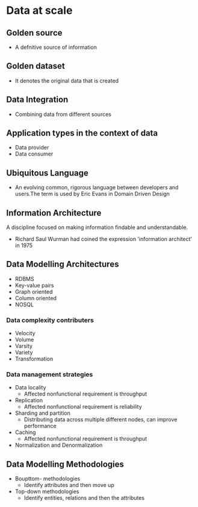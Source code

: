 # Data at scale

## Golden source
 - A defnitive source of information
## Golden dataset
 - It denotes the original data that is created
## Data Integration
 - Combining data from different sources
## Application types in the context of data
 - Data provider
 - Data consumer
## Ubiquitous Language 
 - An evolving common, rigorous language between developers and users.The term is used by Eric Evans in Domain Driven Design

## Information Architecture
 A discipline focused on making information findable and understandable.
 - Richard Saul Wurman had coined the expression 'information architect' in 1975

## Data Modelling Architectures
 + RDBMS
 + Key-value pairs
 + Graph oriented
 + Column oriented
 + NOSQL
### Data complexity contributers
 + Velocity
 + Volume
 + Varsity
 + Variety
 + Transformation
### Data management strategies
 + Data locality
   - Affected nonfunctional requirement is throughput
 + Replication
   - Affected nonfunctional requirement is reliability
 + Sharding and partition
   - Distributing data across multiple different nodes, can improve performance
 + Caching
   - Affected nonfunctional requirement is throughput
 + Normalization and Denormalization

## Data Modelling Methodologies
 + Boupttom- methodologies
   - Identify attributes and then move up
 + Top-down methodologies
   - Identify entities, relations and then the attributes


